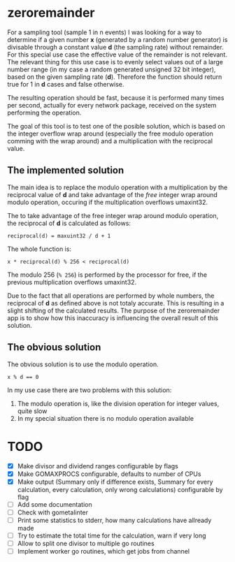 # zeroremainder

For a sampling tool (sample 1 in n events) I was looking for a way to determine if a given number **x** (generated by a random number generator) is divisable through a constant value **d** (the sampling rate) without remainder. For this special use case the effective value of the remainder is not relevant. The relevant thing for this use case is to evenly select values out of a large number range (in my case a random generated unsigned 32 bit integer), based on the given sampling rate (**d**). Therefore the function should return true for 1 in **d** cases and false otherwise.

The resulting operation should be fast, because it is performed many times per second, actually for every network package, received on the system performing the operation.

The goal of this tool is to test one of the posible solution, which is based on the integer overflow wrap around (especially the free modulo operation comming with the wrap around) and a multiplication with the reciprocal value.

## The implemented solution

The main idea is to replace the modulo operation with a multiplication by the reciprocal value of **d** and take advantage of the *free* integer wrap around modulo operation, occuring if the multiplication overflows umaxint32.

The to take advantage of the free integer wrap around modulo operation, the reciprocal of **d** is calculated as follows:

`reciprocal(d) = maxuint32 / d + 1`

The whole function is:

`x * reciprocal(d) % 256 < reciprocal(d)`

The modulo 256 (`% 256`) is performed by the processor for free, if the previous multiplication overflows umaxint32.

Due to the fact that all operations are performed by whole numbers, the reciprocal of **d** as defined above is not totaly accurate. This is resulting in a slight shifting of the calculated results. The purpose of the zeroremainder app is to show how this inaccuracy is influencing the overall result of this solution.

## The obvious solution

The obvious solution is to use the modulo operation.

`x % d == 0`

In my use case there are two problems with this solution:

1. The modulo operation is, like the division operation for integer values, quite slow
2. In my special situation there is no modulo operation available

# TODO

- [x] Make divisor and dividend ranges configurable by flags
- [x] Make GOMAXPROCS configurable, defaults to number of CPUs
- [x] Make output (Summary only if difference exists, Summary for every calculation, every calculation, only wrong calculations) configurable by flag
- [ ] Add some documentation
- [ ] Check with gometalinter
- [ ] Print some statistics to stderr, how many calculations have allready made
- [ ] Try to estimate the total time for the calculation, warn if very long
- [ ] Allow to split one divisor to multiple go routines
- [ ] Implement worker go routines, which get jobs from channel
